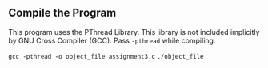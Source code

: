 ## Compile the Program

This program uses the PThread Library. This library is not included implicitly by GNU Cross Compiler (GCC).
Pass `-pthread` while compiling.

`gcc -pthread -o object_file assignment3.c`
`./object_file`
